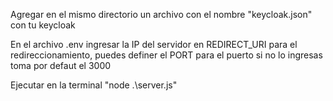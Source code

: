 Agregar en el mismo directorio un archivo con el nombre "keycloak.json" con tu keycloak

En el archivo .env ingresar la IP del servidor en REDIRECT_URI para el redireccionamiento, puedes definer el PORT para el puerto si no lo ingresas toma por defaut el 3000

Ejecutar en la terminal "node .\server.js"